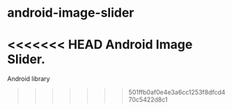# android-image-slider
<<<<<<< HEAD
Android Image Slider.
=======
Android library
>>>>>>> 501ffb0af0e4e3a6cc1253f8dfcd470c5422d8c1
